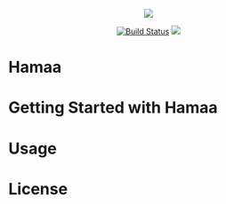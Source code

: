 <p align="center">
	<img src="https://rawgit.com/monitor1379/hamaa/dev/docs/images/hamaa-logo.svg" />
</p>


<p align="center">
	<a href="http://hamaa.readthedocs.io/zh_CN/latest/?badge=latest"><img src="https://readthedocs.org/projects/hamaa/badge/?version=latest" alt="Build Status"></a>
	<a href="https://travis-ci.org/monitor1379/hamaa"><img src="https://travis-ci.org/monitor1379/hamaa.svg?branch=master"></a>
</p>

# Hamaa


# Getting Started with Hamaa


# Usage 

# License
